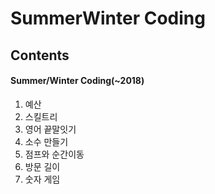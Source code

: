 SummerWinter Coding
=================

## Contents
#### Summer/Winter Coding(~2018)
1. 예산
2. 스킬트리
3. 영어 끝말잇기
4. 소수 만들기
5. 점프와 순간이동
6. 방문 길이
7. 숫자 게임
